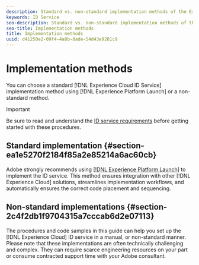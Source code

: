 ```yaml
---
description: Standard vs. non-standard implementation methods of the Experience Cloud Identity Service.
keywords: ID Service
seo-description: Standard vs. non-standard implementation methods of the Experience Cloud Identity Service.
seo-title: Implementation methods
title: Implementation methods
uuid: d41250e2-09f4-4a8b-8ade-54d43e9281c9
---
```


# Implementation methods

You can choose a standard [!DNL Experience Cloud ID Service] implementation method using [!DNL Experience Platform Launch] or a non-standard method.

>[!IMPORTANT]
>
>Be sure to read and understand the [ID service requirements](../reference/requirements.md) before getting started with these procedures.

## Standard implementation {#section-ea1e5270f2184f85a2e85214a6ac60cb}

Adobe strongly recommends using [[!DNL Experience Platform Launch]](https://docs.adobe.com/content/help/en/launch/using/implement/solutions/idservice-save.html) to implement the ID service. This method ensures integration with other [!DNL Experience Cloud] solutions, streamlines implementation workflows, and automatically ensures the correct code placement and sequencing.

## Non-standard implementations {#section-2c4f2db1f9704315a7cccab6d2e07113}

The procedures and code samples in this guide can help you set up the [!DNL Experience Cloud] ID service in a manual, or non-standard manner. Please note that these implementations are often technically challenging and complex. They can require scarce engineering resources on your part or consume contracted support time with your Adobe consultant.
